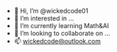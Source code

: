 - 👋 Hi, I’m @wickedcode01
- 👀 I’m interested in ...
- 🌱 I’m currently learning Math&AI
- 💞️ I’m looking to collaborate on ...
- 📫 wickedcode@outlook.com

<!---
wickedcode01/wickedcode01 is a ✨ special ✨ repository because its `README.md` (this file) appears on your GitHub profile.
You can click the Preview link to take a look at your changes.
--->
